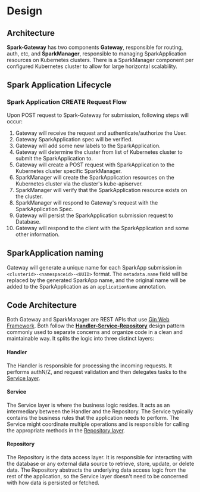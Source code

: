 # Design

## Architecture
**Spark-Gateway** has two components **Gateway**, responsible for routing, auth, etc, and **SparkManager**, responsible to 
managing SparkApplication resources on Kubernetes clusters. There is a SparkManager component per configured Kubernetes
cluster to allow for large horizontal scalability.

## Spark Application Lifecycle

### Spark Application CREATE Request Flow
Upon POST request to Spark-Gateway for submission, following steps will occur:
1. Gateway will receive the request and authenticate/authorize the User.
2. Gateway SparkApplication spec will be verified.
3. Gateway will add some new labels to the SparkApplication.
4. Gateway will determine the cluster from list of Kubernetes cluster to submit the SparkApplication to.
5. Gateway will create a POST request with SparkApplication to the Kubernetes cluster specific SparkManager.
6. SparkManager will create the SparkApplication resources on the Kubernetes cluster via the cluster's kube-apiserver.
7. SparkManager will verify that the SparkApplication resource exists on the cluster.
8. SparkManager will respond to Gateway's request with the SparkApplication Spec.
9. Gateway will persist the SparkApplication submission request to Database.
10. Gateway will respond to the client with the SparkApplication and some other information.

## SparkApplication naming
Gateway will generate a unique name for each SparkApp submission in `<clusterid>-<namespaceid>-<UUID>` format. The
`metadata.name` field will be replaced by the generated SparkApp name, and the original name will be added to the 
SparkApplication as an `applicationName` annotation.

## Code Architecture
Both Gateway and SparkManager are REST APIs that use [Gin Web Framework](https://github.com/gin-gonic/gin). Both follow 
the [**Handler-Service-Repository**](https://tom-collings.medium.com/controller-service-repository-16e29a4684e5) design
pattern commonly used to separate concerns and organize code in a clean and maintainable way. It splits the logic into 
three distinct layers:

#### Handler
The Handler is responsible for processing the incoming requests. It performs authN/Z, and request validation and then 
delegates tasks to the [Service layer](#service).

#### Service
The Service layer is where the business logic resides. It acts as an intermediary between the Handler and the Repository.
The Service typically contains the business rules that the application needs to perform. The Service might coordinate
multiple operations and is responsible for calling the appropriate methods in the [Repository layer](#Repository).

#### Repository
The Repository is the data access layer. It is responsible for interacting with the database or any external data source
to retrieve, store, update, or delete data. The Repository abstracts the underlying data access logic from the rest of 
the application, so the Service layer doesn't need to be concerned with how data is persisted or fetched.
